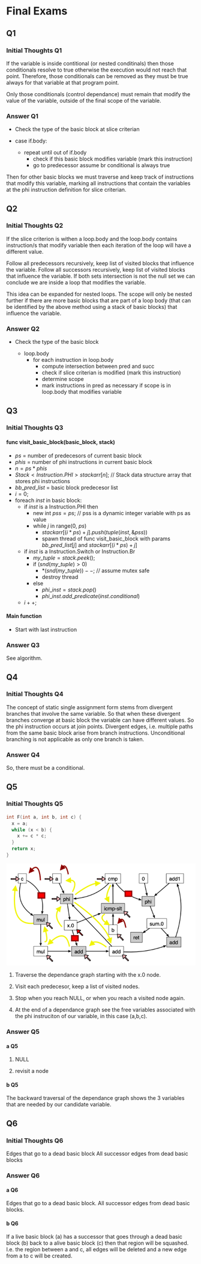 # Final Exams

## Q1

### Initial Thoughts Q1

If the variable is inside contitional (or nested conditinals) then those conditionals resolve to true otherwise the execution would not reach that point.
Therefore, those conditionals can be removed as they must be true always for that variable at that program point.

Only those conditionals (control dependance) must remain that modify the value of the variable, outside of the final scope of the variable.

### Answer Q1

- Check the type of the basic block at slice criterian

- case if.body:
  - repeat until out of if.body
    - check if this basic block modifies variable (mark this instruction)
    - go to predecessor assume br conditional is always true

Then for other basic blocks we must traverse and keep track of instructions that modify this variable, marking all instructions that contain the variables at the phi instruction definition for slice criterian.

## Q2

### Initial Thoughts Q2

If the slice criterion is withen a loop.body and the loop.body contains instruction/s that modify variable then each iteration of the loop will have a different value.

Follow all predecessors recursively, keep list of visited blocks that influence the variable.
Follow all successors recursively, keep list of visited blocks that influence the variable.
If both sets intersection is not the null set we can conclude we are inside a loop that modifies the variable.

This idea can be expanded for nested loops. The scope will only be nested further if there are more basic blocks that are part of a loop body (that can be identified by the above method using a stack of basic blocks) that influence the variable.

### Answer Q2

- Check the type of the basic block

  - loop.body
    - for each instruction in loop.body
      - compute intersection between pred and succ
      - check if slice criterian is modified (mark this instruction)
      - determine scope
      - mark instructions in pred as necessary if scope is in loop.body that modifies variable

## Q3

### Initial Thoughts Q3

#### func visit_basic_block(basic_block, stack)

- $ps$ = number of predecesors of current basic block
- $phis$ = number of phi instructions in current basic block
- $n = ps * phis$
- $Stack<Instruction.PHI> stackarr[n];$ // Stack data structure array that stores phi instructions
- $bb\_pred\_list$ = basic block predecesor list
- $i = 0;$
- foreach $inst$ in basic block:
  - if $inst$ is a Instruction.PHI then
    - new int $pss = ps$; // pss is a dynamic integer variable with ps as value
    - while $j$ in range($0$, $ps$)
      - $stackarr[(i * ps) + j].push(tuple(inst, \&pss))$
      - spawn thread of func visit_basic_block with params $bb\_pred\_list[j]$ and $stackarr[(i * ps) + j]$
  - if $inst$ is a Instruction.Switch or Instruction.Br
    - $my\_tuple = stack.peek();$
    - if ($snd(my\_tuple) > 0$)
      - $*(snd(my\_tuple))--;$ // assume mutex safe
      - destroy thread
    - else
      - $phi\_inst = stack.pop()$
      - $phi\_inst.add\_predicate(inst.conditional)$
  - $i++;$

#### Main function

- Start with last instruction

### Answer Q3

See algorithm.

## Q4

### Initial Thoughts Q4

The concept of static single assignment form stems from divergent branches that involve the same variable.
So that when these divergent branches converge at basic block the variable can have different values.
So the phi instruction occurs at join points.
Divergent edges, i.e. multiple paths from the same basic block arise from branch instructions.
Unconditional branching is not applicable as only one branch is taken.

### Answer Q4

So, there must be a conditional.

## Q5

### Initial Thoughts Q5

```C
int F(int a, int b, int c) {
  x = a;
  while (x < b) {
    x += c * c;
  }
  return x;
}
```

![q5](<./q5.png>)

1. Traverse the dependance graph starting with the x.0 node.

2. Visit each predecesor, keep a list of visited nodes.

3. Stop when you reach NULL, or when you reach a visited node again.

4. At the end of a dependance graph see the free variables associated with the phi instruciton of our variable, in this case (a,b,c).

### Answer Q5

#### a Q5

1. NULL

2. revisit a node

#### b Q5

The backward traversal of the dependance graph shows the 3 variables that are needed by our candidate variable.

## Q6

### Initial Thoughts Q6

Edges that go to a dead basic block
All successor edges from dead basic blocks

### Answer Q6

#### a Q6

Edges that go to a dead basic block.
All successor edges from dead basic blocks.

#### b Q6

If a live basic block (a) has a successor that goes through a dead basic block (b) back to a alive basic block (c) then that region will be squashed.
I.e. the region between a and c, all edges will be deleted and a new edge from a to c will be created.
